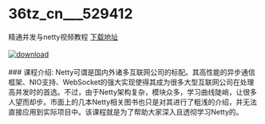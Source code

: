 # 36tz_cn___529412
精通并发与netty视频教程
[下载地址](http://www.36tz.cn/article/529412 "下载地址")
<br/></br>[![download](http://36tz.cn/muke_img/2019_12_356-62-300x208.jpg "下载地址")](http://www.36tz.cn/article/529412 "下载地址")
<br/></br>### 课程介绍:
Netty可谓是国内外诸多互联网公司的标配。其高性能的异步通信框架、NIO支持、WebSocket的强大实现使得其成为很多大型互联网公司在处理高并发时的首选。不过，由于Netty架构复杂，模块众多，学习曲线陡峭，让很多人望而却步。市面上的几本Netty相关图书也只是对其进行了粗浅的介绍，并无法直接应用到实际项目中。该课程就是为了帮助大家深入且透彻学习Netty的。


